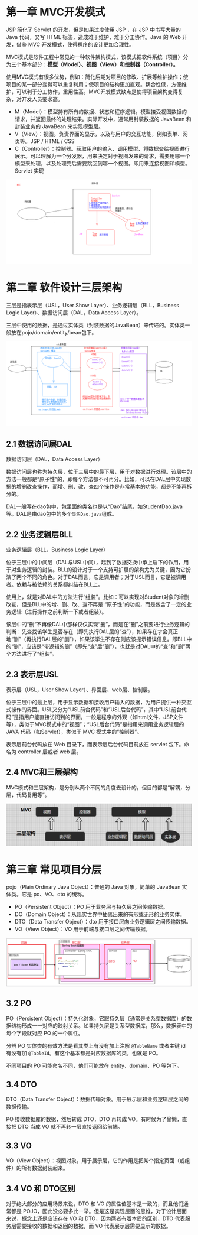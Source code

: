 # 第一章 MVC开发模式

JSP 简化了 Servlet 的开发，但是如果过度使用 JSP ，在 JSP 中书写大量的 Java 代码，又写 HTML 标签，造成难于维护，难于分工协作。Java 的 Web 开发，借鉴 MVC 开发模式，使得程序的设计更加合理性。

MVC模式是软件工程中常见的一种软件架构模式，该模式把软件系统（项目）分为三个基本部分：**模型（Model）、视图（View）和控制器（Controller）。**

使用MVC模式有很多优势，例如：简化后期对项目的修改、扩展等维护操作；使项目的某一部分变得可以重复利用；使项目的结构更加直观。耦合性低，方便维护，可以利于分工协作，重用性高。MVC开发模式缺点是使得项目架构变得复杂，对开发人员要求高。

* M（Model）：模型持有所有的数据、状态和程序逻辑。模型接受视图数据的请求，并返回最终的处理结果。实际开发中，通常用封装数据的 JavaBean 和封装业务的 JavaBean 来实现模型层。
* V（View）：视图。负责界面的显示，以及与用户的交互功能，例如表单、网页等。JSP / HTML / CSS
* C（Controller）：控制器。获取用户的输入、调用模型、将数据交给视图进行展示。可以理解为一个分发器，用来决定对于视图发来的请求，需要用哪一个模型来处理，以及处理完后需要跳回到哪一个视图。即用来连接视图和模型。Servlet 实现

<img src="..\图片\3-16【软件设计架构】\1-1.png" />

# 第二章 软件设计三层架构

<!-- POJO(Plain Old Java Objects)普通的Java对象 -->

三层是指表示层（USL，User Show Layer）、业务逻辑层（BLL，Business Logic Layer）、数据访问层（DAL，Data Access Layer）。

三层中使用的数据，是通过实体类（封装数据的JavaBean）来传递的。实体类一般放在pojo/domain/entity/bean包下。

<img src="..\图片\3-16【软件设计架构】\2-1.png" />

## 2.1 数据访问层DAL

数据访问层（DAL，Data Access Layer）

数据访问层也称为持久层，位于三层中的最下层，用于对数据进行处理。该层中的方法一般都是“原子性”的，即每个方法都不可再分。比如，可以在DAL层中实现数据的增删改查操作，而增、删、改、查四个操作是非常基本的功能，都是不能再拆分的。

DAL一般写在dao包中，包里面的类名也是以“Dao”结尾，如StudentDao.java等。DAL是由dao包中的多个`类名Dao.java`组成。

## 2.2 业务逻辑层BLL

业务逻辑层（BLL，Business Logic Layer）

位于三层中的中间层（DAL与USL中间），起到了数据交换中承上启下的作用，用于对业务逻辑的封装。BLL的设计对于一个支持可扩展的架构尤为关键，因为它扮演了两个不同的角色。对于DAL而言，它是调用者；对于USL而言，它是被调用者。依赖与被依赖的关系都纠结在BLL上。

使用上，就是对DAL中的方法进行“组装”。比如：可以实现对Student对象的增删改查，但是BLL中的增、删、改、查不再是 “原子性”的功能，而是包含了一定的业务逻辑（进行操作之前判断一下或者组装）。

该层中的“删”不再像DAL中那样仅仅实现“删”，而是在“删”之前要进行业务逻辑的判断：先查找该学生是否存在（即先执行DAL层的“查”），如果存在才会真正地“删”（再执行DAL层的“删”），如果该学生不存在则应该提示错误信息。即BLL中的“删”，应该是“带逻辑的删”（即先“查”后“删”），也就是对DAL中的“查”和“删”两个方法进行了“组装”。

## 2.3 表示层USL

表示层（USL，User Show Layer）、界面层、web层、控制层。

位于三层中的最上层，用于显示数据和接收用户输入的数据，为用户提供一种交互式操作的界面。USL又分为“USL前台代码”和“USL后台代码”，其中“USL前台代码”是指用户能直接访问到的界面，一般是程序的外观（如html文件、JSP文件等），类似于MVC模式中的“视图”；“USL后台代码”是指用来调用业务逻辑层的 JAVA 代码（如Servlet），类似于 MVC 模式中的“控制器”。

表示层前台代码放在 Web 目录下，而表示层后台代码目前放在 servlet 包下。命名为 controller 层或者 web 层。

## 2.4 MVC和三层架构

MVC模式和三层架构，是分别从两个不同的角度去设计的，但目的都是“解耦，分层，代码复用等”。

<img src="..\图片\3-16【软件设计架构】\2-2.png" />

# 第三章 常见项目分层

<!-- plain:清除的、朴素的、坦率地；ordinary:平常的、平凡的、平庸的 -->

pojo（Plain Ordinary Java Object）：普通的 Java 对象，简单的 JavaBean 实体类。它是 po、VO、dto 的统称。

- PO（Persistent Object）：PO 用于业务层与持久层之间传输数据。
- DO（Domain Object）：从现实世界中抽离出来的有形或无形的业务实体。
- DTO（Data Transfer Object）：dto 用于接口层向业务逻辑层之间传输数据。
- VO（View Object）：VO 用于前端与接口层之间传输数据。

![](..\图片\3-16【软件设计架构】\3-1.png)

## 3.2 PO

PO（Persistent Object）：持久化对象，它跟持久层（通常是关系型数据库）的数据结构形成一一对应的映射关系。如果持久层是关系型数据库，那么，数据表中的每个字段就对应 PO 的一个属性。

分辨 PO 实体类的有效方法是看其类上有没有加上注解 `@TableName` 或者主键 id 有没有加 `@TableId`。有这个基本都是对应数据库的类，也就是 PO。

不同项目的 PO 可能命名不同，他们可能放在 entity、domain、PO 等包下。

## 3.4 DTO

DTO（Data Transfer Object）：数据传输对象。用于展示层和业务逻辑层之间的数据传输。

PO 接收数据库的数据，然后转成 DTO，DTO 再转成 VO。有时候为了偷懒，直接把 DTO 当成 VO 就不再转一层直接返回给前端。

## 3.3 VO

VO（View Object）：视图对象，用于展示层，它的作用是把某个指定页面（或组件）的所有数据封装起来。

## 3.4 VO 和 DTO区别

对于绝大部分的应用场景来说，DTO 和 VO 的属性值基本是一致的，而且他们通常都是 POJO，因此没必要多此一举。但是这是实现层面的思维，对于设计层面来说，概念上还是应该存在 VO 和 DTO，因为两者有着本质的区别，DTO 代表服务层需要接收的数据和返回的数据，而 VO 代表展示层需要显示的数据。